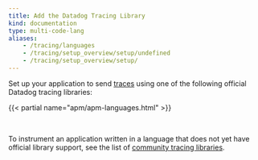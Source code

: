```yaml
---
title: Add the Datadog Tracing Library
kind: documentation
type: multi-code-lang
aliases:
    - /tracing/languages
    - /tracing/setup_overview/setup/undefined
    - /tracing/setup_overview/setup/
---
```


Set up your application to send [traces][1] using one of the following official Datadog tracing libraries:

{{< partial name="apm/apm-languages.html" >}}

<br>

To instrument an application written in a language that does not yet have official library support, see the list of [community tracing libraries][2].



[1]: /tracing/visualization/#trace
[2]: /developers/community/libraries/#apm-tracing-client-libraries
